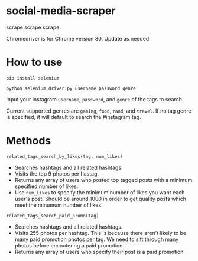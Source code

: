 # social-media-scraper
scrape scrape scrape

Chromedriver is for Chrome version 80. Update as needed. 

# How to use

`pip install selenium`

`python selenium_driver.py username password genre`

Input your instagram `username`, `password`, and `genre` of the tags to search. 

Current supported genres are `gaming`, `food`, `rand`, and `travel`. If no tag genre is specified, it will default to search the #instagram tag. 

# Methods 


`related_tags_search_by_likes(tag, num_likes)`

 * Searches hashtags and all related hashtags. 
 * Visits the top 9 photos per hastag. 
 * Returns any array of users who posted top tagged posts with a minimum specified number of likes. 
 * Use `num_likes` to specify the minimum number of likes you want each user's post. Should be around 1000 in order to get quality posts which meet the minumum number of likes. 


 `related_tags_search_paid_promo(tag)`

 * Searches hashtags and all related hashtags. 
 * Visits 255 photos per hashtag. This is because there aren't likely to be many paid promotion photos per tag. We need to sift through many photos before encoutering a paid promotion. 
 * Returns any array of users who specify their post is a paid promotion. 
